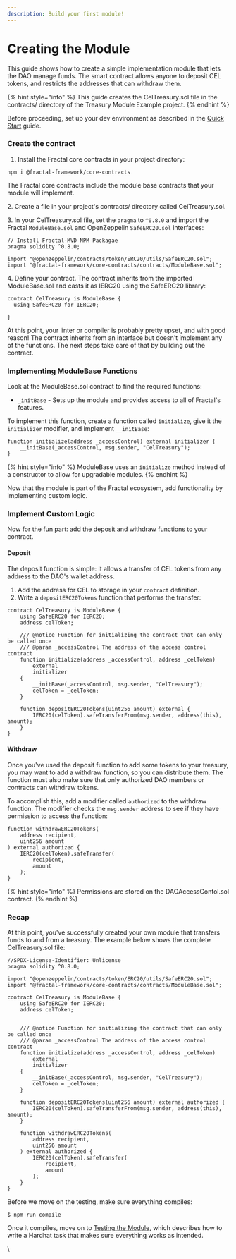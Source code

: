 ```yaml
---
description: Build your first module!
---
```


# Creating the Module

This guide shows how to create a simple implementation module that lets the DAO manage funds. The smart contract allows anyone to deposit CEL tokens, and restricts the addresses that can withdraw them.

{% hint style="info" %}
This guide creates the CelTreasury.sol file in the contracts/ directory of the Treasury Module Example project.
{% endhint %}

Before proceeding, set up your dev environment as described in the [Quick Start](quick-start.md) guide.

### Create the contract

1. Install the Fractal core contracts in your project directory:

```
npm i @fractal-framework/core-contracts
```

The Fractal core contracts include the module base contracts that your module will implement.

2\. Create a file in your project's contracts/ directory called CelTreasury.sol.&#x20;

3\. In your CelTreasury.sol file, set the `pragma` to `^0.8.0` and import the Fractal `ModuleBase.sol` and OpenZeppelin `SafeERC20.sol` interfaces:

```
// Install Fractal-MVD NPM Packagae
pragma solidity ^0.8.0;

import "@openzeppelin/contracts/token/ERC20/utils/SafeERC20.sol";
import "@fractal-framework/core-contracts/contracts/ModuleBase.sol";
```

4\. Define your contract. The contract inherits from the imported ModuleBase.sol and casts it as IERC20 using the SafeERC20 library:

```
contract CelTreasury is ModuleBase {
  using SafeERC20 for IERC20;
  
}
```

At this point, your linter or compiler is probably pretty upset, and with good reason! The contract inherits from an interface but doesn't implement any of the functions. The next steps take care of that by building out the contract.

### Implementing ModuleBase Functions

Look at the ModuleBase.sol contract to find the required functions:

* `_initBase` - Sets up the module and provides access to all of Fractal's features.

To implement this function, create a function called `initialize`, give it the `initializer` modifier, and implement `__initBase`:

```
function initialize(address _accessControl) external initializer {
    __initBase(_accessControl, msg.sender, "CelTreasury");
}
```

{% hint style="info" %}
ModuleBase uses an `initialize` method instead of a constructor to allow for upgradable modules.
{% endhint %}

Now that the module is part of the Fractal ecosystem, add functionality by implementing custom logic.

### Implement Custom Logic

Now for the fun part: add the deposit and withdraw functions to your contract.

#### Deposit

The deposit function is simple: it allows a transfer of CEL tokens from any address to the DAO's wallet address.

1. Add the address for CEL to storage in your `contract` definition.
2. Write a `depositERC20Tokens` function that performs the transfer:

```
contract CelTreasury is ModuleBase {
    using SafeERC20 for IERC20;
    address celToken;

    /// @notice Function for initializing the contract that can only be called once
    /// @param _accessControl The address of the access control contract
    function initialize(address _accessControl, address _celToken)
        external
        initializer
    {
        __initBase(_accessControl, msg.sender, "CelTreasury");
        celToken = _celToken;
    }

    function depositERC20Tokens(uint256 amount) external {
        IERC20(celToken).safeTransferFrom(msg.sender, address(this), amount);
    }
}
```

#### Withdraw

Once you've used the deposit function to add some tokens to your treasury, you may want to add a withdraw function, so you can distribute them. The function must also make sure that only authorized DAO members or contracts can withdraw tokens.

To accomplish this, add a modifier called `authorized` to the withdraw function. The modifier checks the `msg.sender` address to see if they have permission to access the function:

```
function withdrawERC20Tokens(
    address recipient,
    uint256 amount
) external authorized {
    IERC20(celToken).safeTransfer(
        recipient,
        amount
    );
}
```

{% hint style="info" %}
Permissions are stored on the DAOAccessContol.sol contract.
{% endhint %}

### Recap

At this point, you've successfully created your own module that transfers funds to and from a treasury. The example below shows the complete CelTreasury.sol file:

```
//SPDX-License-Identifier: Unlicense
pragma solidity ^0.8.0;

import "@openzeppelin/contracts/token/ERC20/utils/SafeERC20.sol";
import "@fractal-framework/core-contracts/contracts/ModuleBase.sol";

contract CelTreasury is ModuleBase {
    using SafeERC20 for IERC20;
    address celToken;
    

    /// @notice Function for initializing the contract that can only be called once
    /// @param _accessControl The address of the access control contract
    function initialize(address _accessControl, address _celToken)
        external
        initializer
    {
        __initBase(_accessControl, msg.sender, "CelTreasury");
        celToken = _celToken;
    }

    function depositERC20Tokens(uint256 amount) external authorized {
        IERC20(celToken).safeTransferFrom(msg.sender, address(this), amount);
    }

    function withdrawERC20Tokens(
        address recipient,
        uint256 amount
    ) external authorized {
        IERC20(celToken).safeTransfer(
            recipient,
            amount
        );
    }
}
```

Before we move on the testing, make sure everything compiles:

```
$ npm run compile
```

Once it compiles, move on to [Testing the Module](testing-the-module.md), which describes how to write a Hardhat task that makes sure everything works as intended.



\
